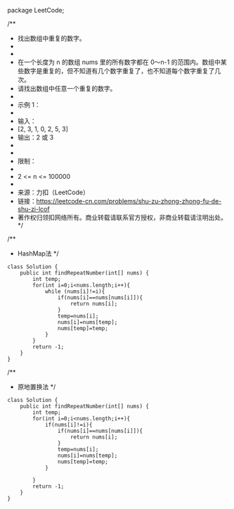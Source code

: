 package LeetCode;


/**
 * 找出数组中重复的数字。
 *
 *
 * 在一个长度为 n 的数组 nums 里的所有数字都在 0～n-1 的范围内。数组中某些数字是重复的，但不知道有几个数字重复了，也不知道每个数字重复了几次。
 * 请找出数组中任意一个重复的数字。
 *
 * 示例 1：
 *
 * 输入：
 * [2, 3, 1, 0, 2, 5, 3]
 * 输出：2 或 3
 *  
 *
 * 限制：
 *
 * 2 <= n <= 100000
 *
 * 来源：力扣（LeetCode）
 * 链接：https://leetcode-cn.com/problems/shu-zu-zhong-zhong-fu-de-shu-zi-lcof
 * 著作权归领扣网络所有。商业转载请联系官方授权，非商业转载请注明出处。
 */

/**
 * HashMap法
 */
```
class Solution {
    public int findRepeatNumber(int[] nums) {
        int temp;
        for(int i=0;i<nums.length;i++){
            while (nums[i]!=i){
                if(nums[i]==nums[nums[i]]){
                    return nums[i];
                }
                temp=nums[i];
                nums[i]=nums[temp];
                nums[temp]=temp;
            }
        }
        return -1;
    }
}
```
/**
 * 原地置换法
 */
```
class Solution {
    public int findRepeatNumber(int[] nums) {
        int temp;
        for(int i=0;i<nums.length;i++){
            if(nums[i]!=i){
                if(nums[i]==nums[nums[i]]){
                    return nums[i];
                }
                temp=nums[i];
                nums[i]=nums[temp];
                nums[temp]=temp;
            }

        }
        return -1;
    }
}
```
